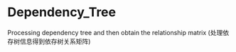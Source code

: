 # Dependency_Tree
Processing dependency tree and then obtain the relationship matrix (处理依存树信息得到依存树关系矩阵)
